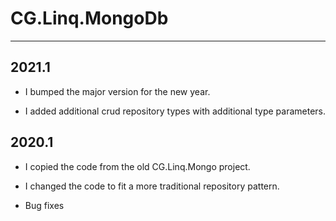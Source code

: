 # CG.Linq.MongoDb
---

## 2021.1

* I bumped the major version for the new year.

* I added additional crud repository types with additional type parameters.

## 2020.1

* I copied the code from the old CG.Linq.Mongo project.

* I changed the code to fit a more traditional repository pattern.

* Bug fixes

